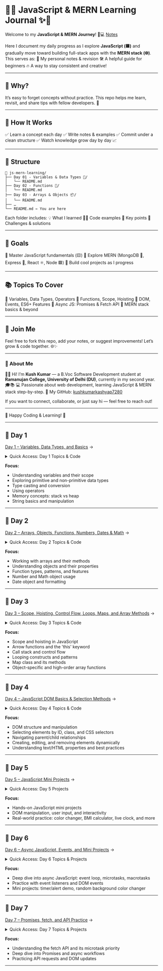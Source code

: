 # 🧪✨ JavaScript & MERN Learning Journal ✨🧪

Welcome to my **JavaScript & MERN Journey**! 🚀💻
[Notes](https://drive.google.com/file/d/1JJ2CLi5lXmgDaP5Nk5nSBxlS_aDP4miH/view?usp=sharing)

Here I document my daily progress as I explore **JavaScript (🟨)** and gradually move toward building full-stack apps with the **MERN stack (🌐)**.
This serves as:
📒 My personal notes & revision
🛠️ A helpful guide for beginners
🔥 A way to stay consistent and creative!

---

## 🎯 Why?

It’s easy to forget concepts without practice.
This repo helps me learn, revisit, and share tips with fellow developers. 🌱

---

## 🔖 How It Works

✅ Learn a concept each day
✅ Write notes & examples
✅ Commit under a clean structure
✅ Watch knowledge grow day by day 📈

---

## 📂 Structure

```
📁 js-mern-learning/
├── Day 01 - Variables & Data Types 📝/
│   └── README.md
├── Day 02 - Functions 🔧/
│   └── README.md
├── Day 03 - Arrays & Objects 📦/
│   └── README.md
├── …
└── README.md ← You are here
```

Each folder includes:
💡 What I learned
👨‍💻 Code examples
📝 Key points
🚀 Challenges & solutions

---

## 🌟 Goals

🌟 Master JavaScript fundamentals (🟨)
🌟 Explore MERN (MongoDB 🍃, Express 🚂, React ⚛️, Node 🟩)
🌟 Build cool projects as I progress

---

## 📚 Topics To Cover

🔷 Variables, Data Types, Operators
🔷 Functions, Scope, Hoisting
🔷 DOM, Events, ES6+ Features
🔷 Async JS: Promises & Fetch API
🔷 MERN stack basics & beyond

---

## 🤝 Join Me

Feel free to fork this repo, add your notes, or suggest improvements!
Let’s grow & code together. 🌐✨

---

### 👤 About Me

👨‍🎓 Hi! I’m **Kush Kumar** — a B.Voc Software Development student at **Ramanujan College, University of Delhi (DU)**, currently in my second year. 🎓📚
💻 Passionate about web development, learning JavaScript & MERN stack step-by-step.
📍 My GitHub: [kushkumarkashyap7280](https://github.com/kushkumarkashyap7280)

If you want to connect, collaborate, or just say hi — feel free to reach out!

---

🚀 Happy Coding & Learning! 🚀

---

## 📅 Day 1

[Day 1 – Variables, Data Types, and Basics](./day_001/) →

<details>
<summary>Quick Access: Day 1 Topics & Code</summary>

- [JavaScript Variables: Declaration, Assignment, and Scope](./day_001/README.md#javascript-variables-declaration-assignment-and-scope) ([Variables.js](./day_001/Variables.js))
- [JavaScript Data Types: Primitive and Non-Primitive](./day_001/README.md#javascript-data-types-primitive-and-non-primitive) ([Datatypes.js](./day_001/Datatypes.js))
- [JavaScript Type Casting (Type Conversion)](./day_001/README.md#javascript-type-casting-type-conversion) ([Typecasting.js](./day_001/Typecasting.js))
- [JavaScript Operators](./day_001/README.md#javascript-operators) ([Operators.js](./day_001/Operators.js))
- [Stack vs Heap Memory in JavaScript](./day_001/README.md#stack-vs-heap-memory-in-javascript) ([Stack_and_Heap.js](./day_001/Stack_and_Heap.js))
- [JavaScript Strings](./day_001/README.md#javascript-strings) ([Strings.js](./day_001/Strings.js))

</details>

**Focus:**

- Understanding variables and their scope
- Exploring primitive and non-primitive data types
- Type casting and conversion
- Using operators
- Memory concepts: stack vs heap
- String basics and manipulation

---

## 📅 Day 2

[Day 2 – Arrays, Objects, Functions, Numbers, Dates & Math](./day_002/) →

<details>
<summary>Quick Access: Day 2 Topics & Code</summary>

- [JavaScript Arrays: Creation, Methods, and Static Methods](./day_002/README.md#array-object--methods) ([Arrays.js](./day_002/Arrays.js))
- [JavaScript Objects: Types, Methods, and Confusing Points](./day_002/README.md#object-object--methods) ([Objects.js](./day_002/Objects.js))
- [JavaScript Functions: Types, Patterns, and Features](./day_002/README.md#function-object--methods) ([Functions.js](./day_002/Functions.js))
- [JavaScript Numbers & Math: Number Object, Math Methods, Random](./day_002/README.md#number-object--methods) ([Numbers.js](./day_002/Numbers.js))
- [JavaScript Dates: Date Object, Methods, Formatting](./day_002/README.md#date-object--methods) ([Dates.js](./day_002/Dates.js))

</details>

**Focus:**

- Working with arrays and their methods
- Understanding objects and their properties
- Function types, patterns, and features
- Number and Math object usage
- Date object and formatting

---

## 📅 Day 3

[Day 3 – Scope, Hoisting, Control Flow, Loops, Maps, and Array Methods](./day_003/) →

<details>
<summary>Quick Access: Day 3 Topics & Code</summary>

- [Scope & Hoisting: Concepts and Examples](./day_003/README.md#scope--hoisting-concepts-and-examples) ([Scope.js](./day_003/Scope.js))
- [Arrow Functions & 'this': Concepts and Examples](./day_003/README.md#arrow-functions--this-concepts-and-examples) ([Arrow_function.js](./day_003/Arrow_function.js))
- [Call Stack & Control Flow](./day_003/README.md#call-stack--control-flow-in-javascript) ([Control_flow.js](./day_003/Control_flow.js))
- [Loops: for, while, do...while, forEach, break, continue](./day_003/README.md#loops-in-javascript) ([Loops.js](./day_003/Loops.js))
- [Map Class: Usage, Methods, Confusions](./day_003/README.md#map-in-javascript) ([Maps.js](./day_003/Maps.js))
- [Object-Specific Loops: forEach, for...of, for...in](./day_003/README.md#object-specific-loops-in-javascript) ([Object_specific_loops.js](./day_003/Object_specific_loops.js))
- [High Order Array Functions: forEach, map, filter, reduce, chaining](./day_003/README.md#high-order-array-functions-in-javascript) ([Arrays_specific_loops.js](./day_003/Arrays_specific_loops.js))

</details>

**Focus:**

- Scope and hoisting in JavaScript
- Arrow functions and the 'this' keyword
- Call stack and control flow
- Looping constructs and patterns
- Map class and its methods
- Object-specific and high-order array functions

---

## 📅 Day 4

[Day 4 – JavaScript DOM Basics & Selection Methods](./day_004/) →

<details>
<summary>Quick Access: Day 4 Topics & Code</summary>

- [HOW_DOM_WORKS: DOM Structure & Manipulation](./day_004/HOW_DOM_WORKS/) ([index.htm](./day_004/HOW_DOM_WORKS/index.htm), [script.js](./day_004/HOW_DOM_WORKS/script.js))
- [Select by ID and Class, QuerySelector, Child Selection](./day_004/selct_by_id_and_class/) ([index.html](./day_004/selct_by_id_and_class/index.html), [script.js](./day_004/selct_by_id_and_class/script.js))
- [Create New Element, Parent/Child Navigation](./day_004/create_new_element/) ([index.htm](./day_004/create_new_element/index.htm), [script.js](./day_004/create_new_element/script.js))
- [Edit and Remove Element](./day_004/edit_and_remove_element/) ([index.htm](./day_004/edit_and_remove_element/index.htm), [script.js](./day_004/edit_and_remove_element/script.js))

</details>

**Focus:**

- DOM structure and manipulation
- Selecting elements by ID, class, and CSS selectors
- Navigating parent/child relationships
- Creating, editing, and removing elements dynamically
- Understanding text/HTML properties and best practices

---

## 📅 Day 5

[Day 5 – JavaScript Mini Projects](./day_005/) →

<details>
<summary>Quick Access: Day 5 Projects</summary>

- [Project 1: Background Color Changer](./day_005/Project_01/) ([index.htm](./day_005/Project_01/index.htm), [script.js](./day_005/Project_01/script.js))
- [Project 2: BMI Calculator](./day_005/Project_02/) ([index.htm](./day_005/Project_02/index.htm), [script.js](./day_005/Project_02/script.js))
- [Project 3: Live Date and Time](./day_005/Project_03/) ([index.htm](./day_005/Project_03/index.htm), [script.js](./day_005/Project_03/script.js))
<!-- Project 4: Guess the Number (add when files are restored) -->

</details>

**Focus:**

- Hands-on JavaScript mini projects
- DOM manipulation, user input, and interactivity
- Real-world practice: color changer, BMI calculator, live clock, and more

---

## 📅 Day 6

[Day 6 – Async JavaScript, Events, and Mini Projects](./day_006/) →

<details>
<summary>Quick Access: Day 6 Topics & Projects</summary>

- [Async JavaScript: Event Loop, Microtasks, Macrotasks, Interview Qs](./day_006/Async_javascript/README.md)
- [Events and Event Listener Demo](./day_006/Events_and_eventListener/index.htm) ([script.js](./day_006/Events_and_eventListener/script.js))
- [Project 1: Timer & Alert Demo](./day_006/Projects/p1/index.htm) ([script.js](./day_006/Projects/p1/script.js))
- [Project 2: Random Background Color Changer](./day_006/Projects/p2/index.htm) ([script.js](./day_006/Projects/p2/script.js))

</details>

**Focus:**

- Deep dive into async JavaScript: event loop, microtasks, macrotasks
- Practice with event listeners and DOM events
- Mini projects: timer/alert demo, random background color changer

---

## 📅 Day 7

[Day 7 – Promises, fetch, and API Practice](./day_007/) →

<details>
<summary>Quick Access: Day 7 Topics & Projects</summary>

- [Promises in JavaScript](./day_007/Promises_in_js/README.md) ([Promise.js](./day_007/Promises_in_js/Promise.js))
- [How API Works Demo](./day_007/How_Api_works/index.htm) ([script.js](./day_007/How_Api_works/script.js), [style.css](./day_007/How_Api_works/style.css))

</details>

**Focus:**

- Understanding the fetch API and its microtask priority
- Deep dive into Promises and async workflows
- Practicing API requests and DOM updates

---
